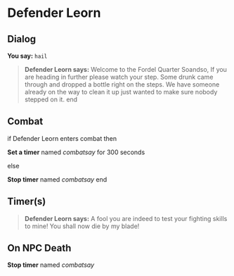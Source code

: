 # Defender Leorn


## Dialog

**You say:** `hail`



>**Defender Leorn says:** Welcome to the Fordel Quarter Soandso, If you are heading in further please watch your step. Some drunk came through and dropped a bottle right on the steps.  We have someone already on the way to clean it up just wanted to make sure nobody stepped on it.
end



## Combat

if Defender Leorn enters combat  then


**Set a timer** named *combatsay* for 300 seconds

else


**Stop timer** named *combatsay*
end



## Timer(s)

>**Defender Leorn says:** A fool you are indeed to test your fighting skills to mine!  You shall now die by my blade!


## On NPC Death

**Stop timer** named *combatsay*